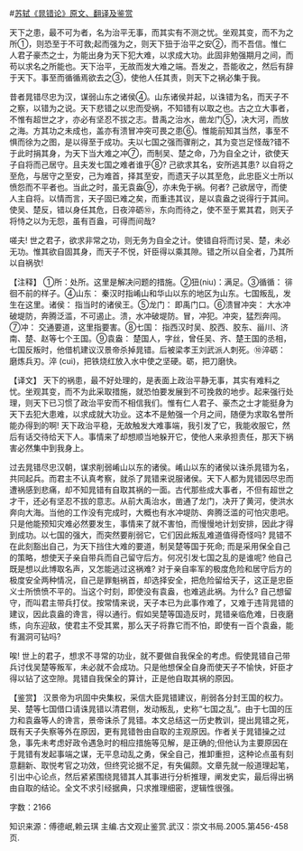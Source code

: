 #[苏轼《晁错论》原文、翻译及鉴赏](https://www.vrrw.net/wx/14143.html)

天下之患，最不可为者，名为治平无事，而其实有不测之忧。坐观其变，而不为之所①，则恐至于不可救;起而强为之，则天下狃于治平之安②，而不吾信。惟仁人君子豪杰之士，为能出身为天下犯大难，以求成大功。此固非勉强期月之间，而苟以求名之所能也。天下治平，无故而发大难之端。吾发之，吾能收之，然后有辞于天下。事至而循循焉欲去之③，使他人任其责，则天下之祸必集于我。

昔者晁错尽忠为汉，谋弱山东之诸侯④。山东诸侯并起，以诛错为名，而天子不之察，以错为之说。天下悲错之以忠而受祸，不知错有以取之也。古之立大事者，不惟有超世之才，亦必有坚忍不拔之志。昔禹之治水，凿龙门⑤，决大河，而放之海。方其功之未成也，盖亦有溃冒冲突可畏之患⑥。惟能前知其当然，事至不惧而徐为之图，是以得至于成功。夫以七国之强而骤削之，其为变岂足怪哉?错不于此时捐其身，为天下当大难之冲⑦，而制吴、楚之命，乃为自全之计，欲使天子自将而己居守。且夫发七国之难者谁乎⑧? 己欲求其名，安所逃其患? 以自将之至危，与居守之至安，己为难首，择其至安，而遗天子以其至危，此忠臣义士所以愤怨而不平者也。当此之时，虽无袁盎⑨，亦未免于祸。何者? 己欲居守，而使人主自将。以情而言，天子固已难之矣，而重违其议，是以袁盎之说得行于其间。使吴、楚反，错以身任其危，日夜淬砺⑩，东向而待之，使不至于累其君，则天子将恃之以为无怨，虽有百盎，可得而间哉?

嗟夫! 世之君子，欲求非常之功，则无务为自全之计。使错自将而讨吴、楚，未必无功。惟其欲自固其身，而天子不悦，奸臣得以乘其隙。错之所以自全者，乃其所以自祸欤!



【注释】 ①所：处所。这里是解决问题的措施。②狃(niu)：满足。③循循： 徘徊不前的样子。④山东： 秦汉时指崤山和华山以东的地区为山东。七国叛乱，发生在这里。诸侯： 指当时的诸侯王。⑤龙门： 即禹门口。⑥溃冒冲突： 大水冲破堤防，奔腾泛滥，不可遏止。溃，水冲破堤防。冒，冲犯。冲突，猛烈奔闯。⑦冲： 交通要道，这里指要害。⑧七国： 指西汉时吴、胶西、胶东、甾川、济南、楚、赵等七个王国。⑨袁盎： 楚国人，字丝，曾任吴、齐、楚王国的丞相，七国反叛时，他借机建议汉景帝杀掉晁错。后被梁孝王刘武派人刺死。⑩淬砺： 磨炼兵刃。淬 (cui)，把铁烧红放入水中使之坚硬。砺，把刀磨快。

【译文】 天下的祸患，最不好处理的，是表面上政治平静无事，其实有难料之忧。坐观其变，而不为此采取措施，就恐怕要发展到不可挽救的地步。起来强行处理，则天下已习惯了政治平安而不相信我们。惟有仁人君子、豪杰之士才能挺身为天下去犯大患难，以求成就大功业。这本不是勉强一个月之间，随便为求取名誉所能办得到的啊! 天下政治平稳，无故触发大难事端，我引发了它，我能收服它，然后有话交待给天下人。事情来了却想顺当地躲开它，使他人来承担责任，那天下祸害必然集中到我身上。

过去晁错尽忠汉朝，谋求削弱崤山以东的诸侯。崤山以东的诸侯以诛杀晁错为名，共同起兵。而君主不认真考察，就杀了晁错来说服诸侯。天下人都为晁错因尽忠而遭祸感到悲痛，却不知晁错有自取其祸的一面。古代那些成大事者，不但有超世之才干，还必有坚忍不拔的意志。从前大禹治水，凿通了龙门，决开了黄河，使洪水奔向大海。当他的工作没有完成时，大概也有水冲堤防、奔腾泛滥的可怕灾患吧。只是他能预知灾难必然要发生，事情来了就不害怕，而慢慢地计划安排，因此才得到成功。以七国的强大，而突然要削弱它，它们因此叛乱难道值得奇怪吗? 晁错不在此刻豁出自己，为天下挡住大难的要道，制吴楚等国于死命; 而是采用保全自己的策略，想使天子亲自带兵而自己留守后方。何况引发七国之乱的是谁呢? 他自己既是想以此博取名声，又怎能逃过这祸难? 对于亲自率军的极度危险和居守后方的极度安全两种情况，自己是罪魁祸首，却选择安全，把危险留给天子，这正是忠臣义士所愤愤不平的。当这个时刻，即使没有袁盎，也难逃此祸。为什么? 自己想留守，而叫君主带兵打仗。按常情来说，天子本已为此事作难了，又难于违背晁错的建议，因此袁盎的谗言，得以通行。假如吴楚等国造反时，晁错亲临危难，日夜磨练，向东迎敌，使君主不受其累，那么天子将靠它而不怕，即使有一百个袁盎，能有漏洞可钻吗?

唉! 世上的君子，想求不寻常的功业，就不要做自我保全的考虑。假使晁错自己带兵讨伐吴楚等叛军，未必就不会成功。只是他想保全自身而使天子不愉快，奸臣才得以钻了这空隙。晁错自我保全的算计，正是他自取其祸的原因。

【鉴赏】 汉景帝为巩固中央集权，采信大臣晁错建议，削弱各分封王国的权力。吴、楚等七国借口请诛晁错以清君侧，发动叛乱，史称“七国之乱”。由于七国的压力和袁盎等人的谗言，景帝诛杀了晁错。本文总结这一历史教训，提出晁错之死，既有天子失察等外在原因，更有晁错咎由自取的主观原因。作者关于晁错操之过急，事先未考虑好政令遇急时的相应措施等见解，是正确的;但他认为主要原因在于晁错有发起事端之谋，无平息动乱之勇，保全自己，推卸重担，这种论点虽有刻意翻新、取悦考官之功效，但终究论据不足，有失偏颇。文章先就一般道理起笔，引出中心论点，然后紧紧围绕晁错其人其事进行分析推理，阐发史实，最后得出祸由自取的结论。全文不求引经据典，只求推理细密，逻辑性很强。

字数：2166

知识来源：傅德岷,赖云琪 主编.古文观止鉴赏.武汉：崇文书局.2005.第456-458页.

